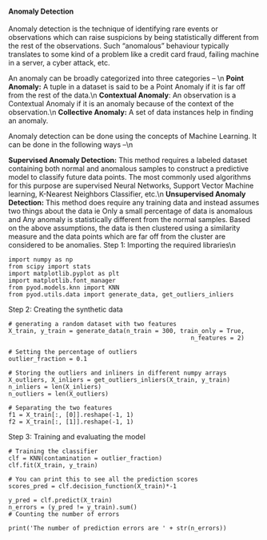 #### **Anomaly Detection** 
Anomaly detection is the technique of identifying rare events or observations which can raise suspicions by being statistically different from the rest of the observations. Such “anomalous” behaviour typically translates to some kind of a problem like a credit card fraud, failing machine in a server, a cyber attack, etc.

An anomaly can be broadly categorized into three categories – \n
**Point Anomaly:** A tuple in a dataset is said to be a Point Anomaly if it is far off from the rest of the data.\n
**Contextual Anomaly**: An observation is a Contextual Anomaly if it is an anomaly because of the context of the observation.\n
**Collective Anomaly:** A set of data instances help in finding an anomaly.

Anomaly detection can be done using the concepts of Machine Learning. It can be done in the following ways –\n

**Supervised Anomaly Detection:** This method requires a labeled dataset containing both normal and anomalous samples to construct a predictive model to classify future data points. The most commonly used algorithms for this purpose are supervised Neural Networks, Support Vector Machine learning, K-Nearest Neighbors Classifier, etc.\n
**Unsupervised Anomaly Detection:** This method does require any training data and instead assumes two things about the data ie Only a small percentage of data is anomalous and Any anomaly is statistically different from the normal samples. Based on the above assumptions, the data is then clustered using a similarity measure and the data points which are far off from the cluster are considered to be anomalies.
Step 1: Importing the required libraries\n

```Python3
import numpy as np 
from scipy import stats 
import matplotlib.pyplot as plt 
import matplotlib.font_manager 
from pyod.models.knn import KNN  
from pyod.utils.data import generate_data, get_outliers_inliers
```
Step 2: Creating the synthetic data
 

```Python3
# generating a random dataset with two features 
X_train, y_train = generate_data(n_train = 300, train_only = True, 
                                                   n_features = 2) 
  
# Setting the percentage of outliers 
outlier_fraction = 0.1
  
# Storing the outliers and inliners in different numpy arrays 
X_outliers, X_inliers = get_outliers_inliers(X_train, y_train) 
n_inliers = len(X_inliers) 
n_outliers = len(X_outliers) 
  
# Separating the two features 
f1 = X_train[:, [0]].reshape(-1, 1) 
f2 = X_train[:, [1]].reshape(-1, 1)
```
Step 3: Training and evaluating the model
 

```Python3
# Training the classifier 
clf = KNN(contamination = outlier_fraction) 
clf.fit(X_train, y_train) 
  
# You can print this to see all the prediction scores 
scores_pred = clf.decision_function(X_train)*-1
  
y_pred = clf.predict(X_train) 
n_errors = (y_pred != y_train).sum() 
# Counting the number of errors 
  
print('The number of prediction errors are ' + str(n_errors)) 
```


